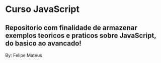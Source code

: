 # Curso JavaScript

<h2>Repositorio com finalidade de armazenar exemplos teoricos e praticos sobre JavaScript, do basico ao avancado!</h2>
<p>By: Felipe Mateus</p>
